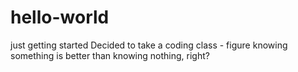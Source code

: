 # hello-world
just getting started
Decided to take a coding class - figure knowing something is better than knowing nothing, right?
